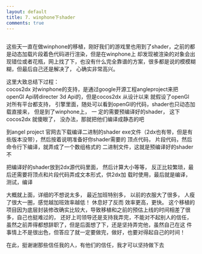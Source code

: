 ```yaml
---
layout: default
title: 7. winphone下shader
comments: true
---
```

##
这些天一直在做winphone的移植，刚好我们的游戏里也用到了shader，之前的都是动态加载片段着色代码进行渲染，但是在winphone上
却发现被渲染的对象会出现错位或者花瓶，网上找了下，也没有什么完全靠谱的方案，很多都是说的模模糊糊，但最后自己还是解决了，
心确实非常高兴。

这里大致总结下过程：                   
cocos2dx 对winphone的支持，是通过google开源工程angleproject来把openGl Api转directer 3d Api的，但是cocos2dx 从设计以来
就假设了openGl 对所有平台都支持， 引擎里面，随处可以看到openGl的代码，shader也只动态加载直接来， 但是到了winphone上， 一
定的需要预编译好的shader， 这下cocos2dx 就傻眼了， 没办法，那就把他们编译成静态的吧

到angel project 官网去下载编译二进制的shader exe文件（2dx也有带，但是有些版本没带），然后按着说明准备好你shader需要的
顶点代码， 片段代码，然后命令行下编译，就弄成了一个数组格式的 二进制文件，这就是预编译好的shader不

把编译好的shader放到2dx源代码里面， 然后计算大小等等， 反正比较繁琐，最后还需要将顶点和片段代码弄成文本形式，供2dx加
载时使用，最后就是编译，测试，编译

大概就上面，详细的不想说太多， 最近加班特别多， 以前的衣服大了很多， 人瘦了很大一圈，感觉越加班效率越低！ 休息好了反而
效率更高，更快。 这个移植的项目因为底层封装修改确实比较大，导致移植和之前的预估上线的时间相差了很多，自己也挺难过的，
还好上司领导还是支持我弄完，不能对不起别人的信任，虽然之前弄得都想辞职了，但是后面想了下，还是坚持弄完他，虽然自己在这
件事情上不是很出色，但答应了就一定要做完，做好，也要对得起自己的时间！

在此，挺谢谢那些信任我的人，有他们的信任，我才可以坚持做下去
 
